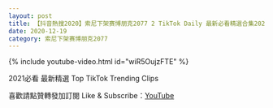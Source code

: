 ```yaml
---
layout: post
title: 【抖音熱搜2020】索尼下架赛博朋克2077 2 TikTok Daily 最新必看精選合集2020 12 19
date: 2020-12-19
category: 索尼下架赛博朋克2077
---
```


{% include youtube-video.html id="wiR5OujzFTE" %}

2021必看 最新精選 Top TikTok Trending Clips

喜歡請點贊轉發加訂閱 Like & Subscribe：[YouTube](https://www.youtube.com/channel/UCAoR7VcanIPd04uEq_GIylA/videos)

